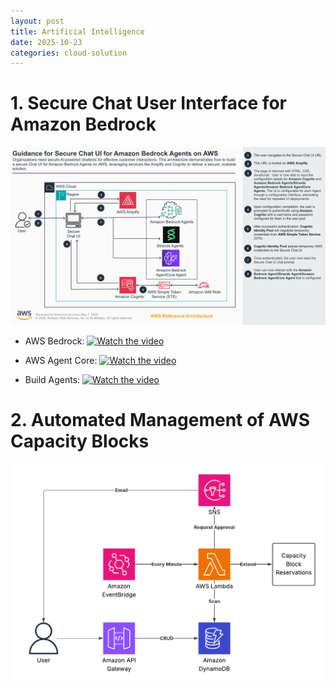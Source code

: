 ```yaml
---
layout: post
title: Artificial Intelligence
date: 2025-10-23
categories: cloud-solution
---
```


# 1. Secure Chat User Interface for Amazon Bedrock

![](/images/AI/476219636-daa34609-19af-49a9-b5d6-0d70c7e534a3.png)

- AWS Bedrock: [![Watch the video](https://img.youtube.com/vi/nSQrY-uPWLY/0.jpg)](https://www.youtube.com/watch?v=nSQrY-uPWLY)

- AWS Agent Core: [![Watch the video](https://img.youtube.com/vi/usFIb9aEd1U/0.jpg)](https://youtu.be/usFIb9aEd1U?si=Ai01V5sQ9iyEYiU4)

- Build Agents: [![Watch the video](https://img.youtube.com/vi/epWeri7OQi8/0.jpg)](https://youtu.be/epWeri7OQi8?si=JhqPnJ143n73fhXP)

# 2. Automated Management of AWS Capacity Blocks

![](/images/AI/automate_workflow.png)
